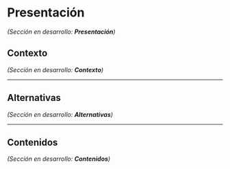 # Presentación

<!--force-render-->

_(Sección en desarrollo: **Presentación**)_


## Contexto

<!--force-render-->

_(Sección en desarrollo: **Contexto**)_

---

## Alternativas

<!--force-render-->

_(Sección en desarrollo: **Alternativas**)_

---

## Contenidos

<!--force-render-->

_(Sección en desarrollo: **Contenidos**)_

